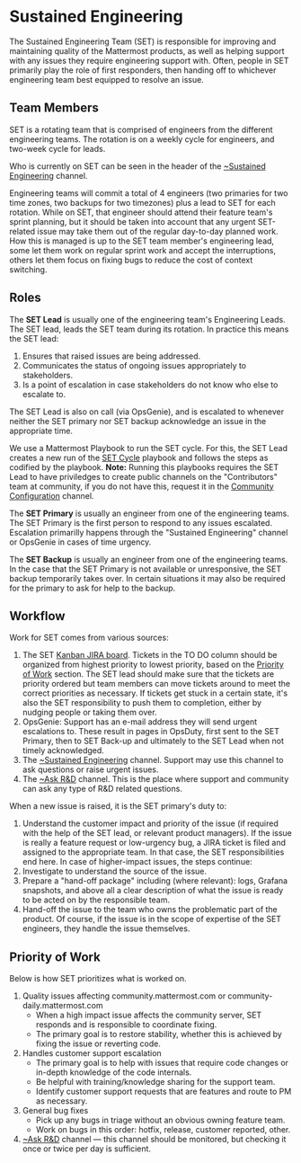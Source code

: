 # Sustained Engineering

The Sustained Engineering Team \(SET\) is responsible for improving and maintaining quality of the Mattermost products, as well as helping support with any issues they require engineering support with. Often, people in SET primarily play the role of first responders, then handing off to whichever engineering team best equipped to resolve an issue.

## Team Members
SET is a rotating team that is comprised of engineers from the different engineering teams. The rotation is on a weekly cycle for engineers, and two-week cycle for leads.

Who is currently on SET can be seen in the header of the [~Sustained Engineering](https://community.mattermost.com/core/channels/sustained-engineering) channel.

Engineering teams will commit a total of 4 engineers (two primaries for two time zones, two backups for two timezones) plus a lead to SET for each rotation. While on SET, that engineer should attend their feature team's sprint planning, but it should be taken into account that any urgent SET-related issue may take them out of the regular day-to-day planned work. How this is managed is up to the SET team member's engineering lead, some let them work on regular sprint work and accept the interruptions, others let them focus on fixing bugs to reduce the cost of context switching.

## Roles

The **SET Lead** is usually one of the engineering team's Engineering Leads. The SET lead, leads the SET team during its rotation. In practice this means the SET lead:

1. Ensures that raised issues are being addressed.
2. Communicates the status of ongoing issues appropriately to stakeholders.
3. Is a point of escalation in case stakeholders do not know who else to escalate to.

The SET Lead is also on call \(via OpsGenie\), and is escalated to whenever neither the SET primary nor SET backup acknowledge an issue in the appropriate time.

We use a Mattermost Playbook to run the SET cycle. For this, the SET Lead creates a new run of the [SET Cycle](https://community-daily.mattermost.com/playbooks/playbooks/w36ro78cgj8qtjq5mf6say7bxe/preview) playbook and follows the steps as codified by the playbook. **Note:** Running this playbooks requires the SET Lead to have priviledges to create public channels on the "Contributors" team at community, if you do not have this, request it in the [Community Configuration](https://community-daily.mattermost.com/core/channels/community-configuration) channel.

The **SET Primary** is usually an engineer from one of the engineering teams. The SET Primary is the first person to respond to any issues escalated. Escalation primarilly happens through the "Sustained Engineering" channel or OpsGenie in cases of time urgency.

The **SET Backup** is usually an engineer from one of the engineering teams. In the case that the SET Primary is not available or unresponsive, the SET backup temporarily takes over. In certain situations it may also be required for the primary to ask for help to the backup.

## Workflow

Work for SET comes from various sources:

1. The SET [Kanban JIRA board](https://mattermost.atlassian.net/secure/RapidBoard.jspa?rapidView=33). Tickets in the TO DO column should be organized from highest priority to lowest priority, based on the [Priority of Work](./#priority-of-work) section. The SET lead should make sure that the tickets are priority ordered but team members can move tickets around to meet the correct priorities as necessary. If tickets get stuck in a certain state, it's also the SET responsibility to push them to completion, either by nudging people or taking them over.
2. OpsGenie: Support has an e-mail address they will send urgent escalations to. These result in pages in OpsDuty, first sent to the SET Primary, then to SET Back-up and ultimately to the SET Lead when not timely acknowledged.
3. The [~Sustained Engineering](https://community-daily.mattermost.com/core/channels/sustained-engineering) channel. Support may use this channel to ask questions or raise urgent issues.
4. The [~Ask R&D](https://community-daily.mattermost.com/core/channels/ask-r-and-d) channel. This is the place where support and community can ask any type of R&D related questions.

When a new issue is raised, it is the SET primary's duty to:

1. Understand the customer impact and priority of the issue (if required with the help of the SET lead, or relevant product managers). If the issue is really a feature request or low-urgency bug, a JIRA ticket is filed and assigned to the appropriate team. In that case, the SET responsibilities end here. In case of higher-impact issues, the steps continue:
2. Investigate to understand the source of the issue.
3. Prepare a "hand-off package" including (where relevant): logs, Grafana snapshots, and above all a clear description of what the issue is ready to be acted on by the responsible team.
4. Hand-off the issue to the team who owns the problematic part of the product. Of course, if the issue is in the scope of expertise of the SET engineers, they handle the issue themselves.

## Priority of Work

Below is how SET prioritizes what is worked on.

1. Quality issues affecting community.mattermost.com or community-daily.mattermost.com
   * When a high impact issue affects the community server, SET responds and is responsible to coordinate fixing.
   * The primary goal is to restore stability, whether this is achieved by fixing the issue or reverting code.
2. Handles customer support escalation
   * The primary goal is to help with issues that require code changes or in-depth knowledge of the code internals.
   * Be helpful with training/knowledge sharing for the support team.
   * Identify customer support requests that are features and route to PM as necessary.
3. General bug fixes
   * Pick up any bugs in triage without an obvious owning feature team.
   * Work on bugs in this order: hotfix, release, customer reported, other.
4. [~Ask R&D](https://community-daily.mattermost.com/core/channels/ask-r-and-d) channel — this channel should be monitored, but checking it once or twice per day is sufficient.
